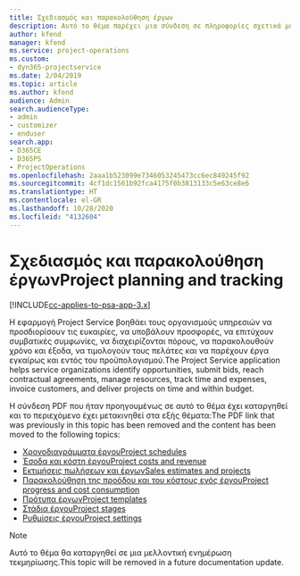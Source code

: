 ```yaml
---
title: Σχεδιασμός και παρακολούθηση έργων
description: Αυτό το θέμα παρέχει μια σύνδεση σε πληροφορίες σχετικά με το σχεδιασμό και την παρακολούθηση στο Project Service Automation.
author: kfend
manager: kfend
ms.service: project-operations
ms.custom:
- dyn365-projectservice
ms.date: 2/04/2019
ms.topic: article
ms.author: kfend
audience: Admin
search.audienceType:
- admin
- customizer
- enduser
search.app:
- D365CE
- D365PS
- ProjectOperations
ms.openlocfilehash: 2aaa1b523099e7346053245473cc6ec849245f92
ms.sourcegitcommit: 4cf1dc1561b92fca4175f0b3813133c5e63ce8e6
ms.translationtype: HT
ms.contentlocale: el-GR
ms.lasthandoff: 10/28/2020
ms.locfileid: "4132604"
---
```

# <a name="project-planning-and-tracking"></a><span data-ttu-id="cc0fa-103">Σχεδιασμός και παρακολούθηση έργων</span><span class="sxs-lookup"><span data-stu-id="cc0fa-103">Project planning and tracking</span></span>

[!INCLUDE[cc-applies-to-psa-app-3.x](../../includes/cc-applies-to-psa-app-3x.md)]

<span data-ttu-id="cc0fa-104">Η εφαρμογή Project Service βοηθάει τους οργανισμούς υπηρεσιών να προσδιορίσουν τις ευκαιρίες, να υποβάλουν προσφορές, να επιτύχουν συμβατικές συμφωνίες, να διαχειρίζονται πόρους, να παρακολουθούν χρόνο και έξοδα, να τιμολογούν τους πελάτες και να παρέχουν έργα εγκαίρως και εντός του προϋπολογισμού.</span><span class="sxs-lookup"><span data-stu-id="cc0fa-104">The Project Service application helps service organizations identify opportunities, submit bids, reach contractual agreements, manage resources, track time and expenses, invoice customers, and deliver projects on time and within budget.</span></span> 

<span data-ttu-id="cc0fa-105">Η σύνδεση PDF που ήταν προηγουμένως σε αυτό το θέμα έχει καταργηθεί και το περιεχόμενο έχει μετακινηθεί στα εξής θέματα:</span><span class="sxs-lookup"><span data-stu-id="cc0fa-105">The PDF link that was previously in this topic has been removed and the content has been moved to the following topics:</span></span>

- [<span data-ttu-id="cc0fa-106">Χρονοδιαγράμματα έργου</span><span class="sxs-lookup"><span data-stu-id="cc0fa-106">Project schedules</span></span>](../project-creating.md)
- [<span data-ttu-id="cc0fa-107">Έσοδα και κόστη έργου</span><span class="sxs-lookup"><span data-stu-id="cc0fa-107">Project costs and revenue</span></span>](../project-estimating.md)
- [<span data-ttu-id="cc0fa-108">Εκτιμήσεις πωλήσεων και έργων</span><span class="sxs-lookup"><span data-stu-id="cc0fa-108">Sales estimates and projects</span></span>](../project-leveraging.md)
- [<span data-ttu-id="cc0fa-109">Παρακολούθηση της προόδου και του κόστους ενός έργου</span><span class="sxs-lookup"><span data-stu-id="cc0fa-109">Project progress and cost consumption</span></span>](../project-tracking.md)
- [<span data-ttu-id="cc0fa-110">Πρότυπα έργων</span><span class="sxs-lookup"><span data-stu-id="cc0fa-110">Project templates</span></span>](../project-templates.md)
- [<span data-ttu-id="cc0fa-111">Στάδια έργου</span><span class="sxs-lookup"><span data-stu-id="cc0fa-111">Project stages</span></span>](../project-stages.md)
- [<span data-ttu-id="cc0fa-112">Ρυθμίσεις έργου</span><span class="sxs-lookup"><span data-stu-id="cc0fa-112">Project settings</span></span>](../project-settings.md)

> [!NOTE]
> <span data-ttu-id="cc0fa-113">Αυτό το θέμα θα καταργηθεί σε μια μελλοντική ενημέρωση τεκμηρίωσης.</span><span class="sxs-lookup"><span data-stu-id="cc0fa-113">This topic will be removed in a future documentation update.</span></span> 

